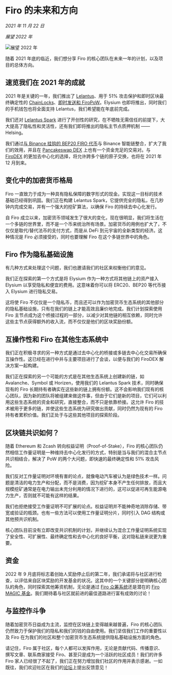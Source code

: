 <!--{
  "description": "Firo 的核心团队阐述了其即将到来的计划和项目方向，重点是 Lelantus Spark、互操作性和以 Elysium 成为加密货币生态系统的隐私基础设施。"
}-->

# Firo 的未来和方向

_2021 年 11 月 22 日_

_展望 2022 年_

![展望 2022 年](https://firo.org/blog/assets/firo_looking_ahead_2022.png)

随着 2021 年底的临近，我们想分享 Firo 的核心团队在未来一年的计划，以及项目的总体方向。

## 速览我们在 2021 年的成就

2021 年是关键的一年，我们推出了 [Lelantus](https://firo.org/2021/01/06/lelantus-activating-on-firo.html)、用于 51% 攻击保护和即时区块最终确定性的 [ChainLocks](https://firo.org/2021/01/28/chainlocks-activated-mainnet.html)、[即时发送和 FiroPoW](https://firo.org/2021/10/01/firopow-and-instantsend-release.html)。Elysium 也即将推出，同时我们的手机钱包也将全面支持 Lelantus，我们希望能在年底前完成。

我们还对 [Lelantus Spark](https://firo.org/2021/08/24/presenting-lelantus-spark.html) 进行了开创性的研究，在不牺牲无需信任的前提下，大大提高了隐私性和灵活性，还有我们即将推出的隐私主节点质押机制 —— Helsing。

我们通过[与 Binance 挂钩的 BEP20 FIRO 代币](https://www.coingecko.com/en/coins/binance-peg-firo)与 Binance 智能链整合，扩大了我们的效用，并且在 [Pancakeswap DEX](https://pancakeswap.finance/swap?inputCurrency=0xbb4cdb9cbd36b01bd1cbaebf2de08d9173bc095c&outputCurrency=0xd5d0322b6bab6a762c79f8c81a0b674778e13aed) 上也有一个资金充足的交易对。与 [FiroDEX](https://github.com/firoorg/FiroDEX-Desktop) 的更加去中心化的选择，将允许跨多个链的原子交换，也将在 2021 年 12 月到来。

## 变化中的加密货币格局

Firo 一直致力于成为一种具有隐私保障的数字形式的现金。实现这一目标的技术基础已经得到巩固。我们正在构建 Lelantus Spark，它提供完全的隐私，在几秒钟内完成交易，并有一个强大的挖矿算法，以确保 Firo 的持续去中心化发行。

自 Firo 成立以来，加密货币领域发生了很大的变化，现在很明显，我们将生活在一个多链的世界里，而不是一个币来统治所有场景。加密货币的用例也扩大了，不仅仅是取代/替代法币的支付方式，而是从 DeFi 到元宇宙的全新类型的经济。这种情况是 Firo 必须接受的，同时也要理解 Firo 在这个多链世界中的角色。

## Firo 作为隐私基础设施

有几种方式来处理这个问题，我们也邀请我们的社区来权衡他们的意见。

我们正在探索的第一个方式是将 Elysium 作为一种方式将其他链上的资产接入 Elysium 以享受隐私和便宜的费用。这意味着你可以将 ERC20、BEP20 等代币接入 Elysium 进行隐私交易。

这将使 Firo 不仅仅是一个隐私币，而且还可以作为加密货币生态系统的其他部分的隐私基础设施，只有在我们的链上才能高效且廉价地完成。我们计划探索使用 Firo 主节点成为这个桥接过程的一部分，以减少对其他链的相互依赖，同时允许这些主节点获得额外的收入流，而不仅仅是他们的区块奖励份额。

## 互操作性和 Firo 在其他生态系统中

我们正在积极寻求的另一种方式是通过去中心化的桥接或多链去中心化交易所确保互操作性。这已经在进行中并与主要项目进行了会谈，以便与我们的 FiroDEX 解决方案一起构建。

我们正在探索的另一个可能的方式是在其他生态系统上创建新的链，如 Avalanche、Symbol 或 Horizen，使用我们的 Lelantus Spark 技术，同时确保现有的 Firo 长期持有者确实在这些新的链上拥有份额。这不会影响我们现有的核心团队，因为新的团队将被组建来做这件事，但由于它们是新的项目，它们可以利用这些生态系统的资金和研究，直接整合，而不只是依靠桥接。这允许 Firo 的技术被用于更多的链，并使这些生态系统为研究做出贡献，同时仍然为现有的 Firo 持有者累积价值。我们正处于与这些其他项目的探索阶段。

## 区块链共识如何？

随着 Ethereum 和 Zcash 转向权益证明（Proof-of-Stake），Firo 的核心团队仍然相信工作量证明是一种维持去中心化发行的方式，特别是当与我们的混合主节点共识相结合，解决了 PoW 的两个大问题，即快速的最终确定性和 51% 攻击风险。

我们反对工作量证明对环境有害的论点，就像电动汽车被认为是绿色技术一样。问题是清洁的电力生产和分配，而不是消费，因为挖矿本身不产生任何排放，而且大规模挖矿通常是在电力输出未充分利用的情况下进行的，这可以促进可再生能源电力生产，否则就不可能有这样的结果。

我们也拒绝接受工作量证明不可扩展的论点。权益证明并不能神奇地消除存储、带宽或验证的瓶颈。也有一些方法可以使用工作量证明分片，同时引入 DAG 结构或其他预共识机制。

核心团队目前没有立即改变共识机制的计划，并继续认为混合工作量证明系统实现了安全性、可扩展性、最终确定性和去中心化的良好平衡，这对隐私链来说更为重要。

## 资金

2022 年 9 月底将标志着创始人奖励停止后的第二年，我们承诺将与社区进行检查，以评估来自区块奖励的开发基金的状况。这其中的一个关键部分是明确核心团队的角色，同时探索其他筹资机制，无论是通过 [Firo 众筹系统](https://fcs.firo.org/)还是潜在的 [Firo MAGIC 基金](https://forum.firo.org/t/seeking-feedback-on-a-magic-firo-fund)。我们期待着与社区就前进的最佳道路进行富有成效的讨论！

## 与监控作斗争

随着加密货币日益成为主流，监控在区块链上变得越来越普遍，Firo 的核心团队仍然致力于保护我们的隐私和我们的钱的自由使用。我们坚信我们工作的重要性以及 Firo 在为我们的社区和整个加密货币生态系统提供隐私基础设施方面的角色。

请记住，Firo 属于社区，每个人都可以发挥作用，无论是贡献代码、传播意识、撰写文章、联系商家接受 Firo、甚至只是成为一个活跃的社区成员！我们的许多 Firo 家人已经很了不起了，我们正在努力增加我们社区的作用并表示感谢。一如既往，我们欢迎社区在我们的[论坛](https://forum.firo.org/)上提出反馈意见！
